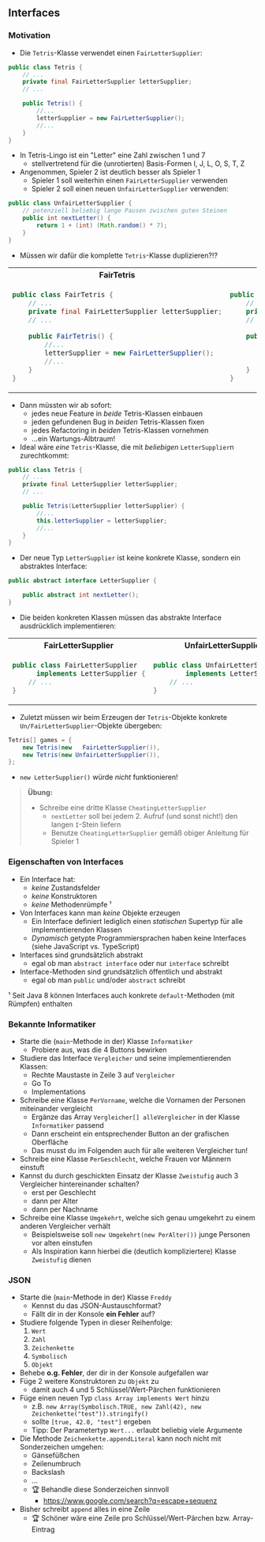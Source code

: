 ## Interfaces

### Motivation

- Die `Tetris`-Klasse verwendet einen `FairLetterSupplier`:

```java
public class Tetris {
    // ...
    private final FairLetterSupplier letterSupplier;
    // ...

    public Tetris() {
        //...
        letterSupplier = new FairLetterSupplier();
        //...
    }
}
```

- In Tetris-Lingo ist ein "Letter" eine Zahl zwischen 1 und 7
  - stellvertretend für die (unrotierten) Basis-Formen I, J, L, O, S, T, Z
- Angenommen, Spieler 2 ist deutlich besser als Spieler 1
  - Spieler 1 soll weiterhin einen `FairLetterSupplier` verwenden
  - Spieler 2 soll einen neuen `UnfairLetterSupplier` verwenden:

```java
public class UnfairLetterSupplier {
    // potenziell beliebig lange Pausen zwischen guten Steinen
    public int nextLetter() {
        return 1 + (int) (Math.random() * 7);
    }
}
```

- Müssen wir dafür die komplette `Tetris`-Klasse duplizieren?!?

<table>
<tr>
<th>FairTetris</th>
<th>UnfairTetris</th>
</tr>
<tr>
<td>

```java
public class FairTetris {
    // ...
    private final FairLetterSupplier letterSupplier;
    // ...

    public FairTetris() {
        //...
        letterSupplier = new FairLetterSupplier();
        //...
    }
}
```

</td>
<td>

```java
public class UnfairTetris {
    // ...
    private final UnfairLetterSupplier letterSupplier;
    // ...

    public UnfairTetris() {
        //...
        letterSupplier = new UnfairLetterSupplier();
        //...
    }
}
```

</td>
</tr>
</table>

- Dann müssten wir ab sofort:
  - jedes neue Feature in *beide* Tetris-Klassen einbauen
  - jeden gefundenen Bug in *beiden* Tetris-Klassen fixen
  - jedes Refactoring in *beiden* Tetris-Klassen vornehmen
  - ...ein Wartungs-Albtraum!
- Ideal wäre *eine* `Tetris`-Klasse, die mit *beliebigen* `LetterSupplier`n zurechtkommt:

```java
public class Tetris {
    // ...
    private final LetterSupplier letterSupplier;
    // ...

    public Tetris(LetterSupplier letterSupplier) {
        //...
        this.letterSupplier = letterSupplier;
        //...
    }
}
```

- Der neue Typ `LetterSupplier` ist keine konkrete Klasse, sondern ein abstraktes Interface:

```java
public abstract interface LetterSupplier {

    public abstract int nextLetter();
}
```

- Die beiden konkreten Klassen müssen das abstrakte Interface ausdrücklich implementieren:

<table>
<tr>
<th>FairLetterSupplier</th>
<th>UnfairLetterSupplier</th>
</tr>
<tr>
<td>

```java
public class FairLetterSupplier
      implements LetterSupplier {
    // ...
}
```

</td>
<td>

```java
public class UnfairLetterSupplier
        implements LetterSupplier {
    // ...
}
```

</td>
</tr>
</table>

- Zuletzt müssen wir beim Erzeugen der `Tetris`-Objekte konkrete `Un/FairLetterSupplier`-Objekte übergeben:

```java
Tetris[] games = {
    new Tetris(new   FairLetterSupplier()),
    new Tetris(new UnfairLetterSupplier()),
};
```

- `new LetterSupplier()` würde *nicht* funktionieren!

> **Übung:**
> - Schreibe eine dritte Klasse `CheatingLetterSupplier`
>   - `nextLetter` soll bei jedem 2. Aufruf (und sonst nicht!) den langen `I`-Stein liefern
>   - Benutze `CheatingLetterSupplier` gemäß obiger Anleitung für Spieler 1

### Eigenschaften von Interfaces

- Ein Interface hat:
  - *keine* Zustandsfelder
  - *keine* Konstruktoren
  - *keine* Methodenrümpfe ¹
- Von Interfaces kann man *keine* Objekte erzeugen
  - Ein Interface definiert lediglich einen *statischen* Supertyp für alle implementierenden Klassen
  - *Dynamisch* getypte Programmiersprachen haben keine Interfaces (siehe JavaScript vs. TypeScript)
- Interfaces sind grundsätzlich abstrakt
  - egal ob man `abstract interface` oder nur `interface` schreibt
- Interface-Methoden sind grundsätzlich öffentlich und abstrakt
  - egal ob man `public` und/oder `abstract` schreibt

¹ Seit Java 8 können Interfaces auch konkrete `default`-Methoden (mit Rümpfen) enthalten

### Bekannte Informatiker

- Starte die (`main`-Methode in der) Klasse `Informatiker`
  - Probiere aus, was die 4 Buttons bewirken
- Studiere das Interface `Vergleicher` und seine implementierenden Klassen:
  - Rechte Maustaste in Zeile 3 auf `Vergleicher`
  - Go To
  - Implementations
- Schreibe eine Klasse `PerVorname`, welche die Vornamen der Personen miteinander vergleicht
  - Ergänze das Array `Vergleicher[] alleVergleicher` in der Klasse `Informatiker` passend
  - Dann erscheint ein entsprechender Button an der grafischen Oberfläche
  - Das musst du im Folgenden auch für alle weiteren Vergleicher tun!
- Schreibe eine Klasse `PerGeschlecht`, welche Frauen vor Männern einstuft
- Kannst du durch geschickten Einsatz der Klasse `Zweistufig` auch 3 Vergleicher hintereinander schalten?
  - erst per Geschlecht
  - dann per Alter
  - dann per Nachname
- Schreibe eine Klasse `Umgekehrt`, welche sich genau umgekehrt zu einem anderen
Vergleicher verhält
  - Beispielsweise soll `new Umgekehrt(new PerAlter())` junge Personen vor alten
einstufen
  - Als Inspiration kann hierbei die (deutlich kompliziertere) Klasse `Zweistufig` dienen

### JSON

- Starte die (`main`-Methode in der) Klasse `Freddy`
  - Kennst du das JSON-Austauschformat?
  - Fällt dir in der Konsole **ein Fehler** auf?
- Studiere folgende Typen in dieser Reihenfolge:
  1. `Wert`
  2. `Zahl`
  3. `Zeichenkette`
  4. `Symbolisch`
  5. `Objekt`
- Behebe **o.g. Fehler**, der dir in der Konsole aufgefallen war
- Füge 2 weitere Konstruktoren zu `Objekt` zu
  - damit auch 4 und 5 Schlüssel/Wert-Pärchen funktionieren
- Füge einen neuen Typ `class Array implements Wert` hinzu
  - z.B. `new Array(Symbolisch.TRUE, new Zahl(42), new Zeichenkette("test")).stringify()`
  - sollte `[true, 42.0, "test"]` ergeben
  - Tipp: Der Parametertyp `Wert...` erlaubt beliebig viele Argumente
- Die Methode `Zeichenkette.appendLiteral` kann noch nicht mit Sonderzeichen umgehen:
  - Gänsefüßchen
  - Zeilenumbruch
  - Backslash
  - ...
  - 🏆 Behandle diese Sonderzeichen sinnvoll
    - https://www.google.com/search?q=escape+sequenz
- Bisher schreibt `append` alles in eine Zeile
  - 🏆 Schöner wäre eine Zeile pro Schlüssel/Wert-Pärchen bzw. Array-Eintrag

